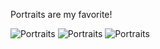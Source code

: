 
Portraits are my favorite!

![Portraits](img/work/portraits/1.jpg)
![Portraits](img/work/portraits/2.jpg)
![Portraits](img/work/portraits/3.jpg)
